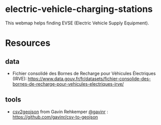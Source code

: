 # electric-vehicle-charging-stations
This webmap helps finding EVSE (Electric Vehicle Supply Equipment).

# Resources

## data
- Fichier consolidé des Bornes de Recharge pour Véhicules Électriques (IRVE): https://www.data.gouv.fr/fr/datasets/fichier-consolide-des-bornes-de-recharge-pour-vehicules-electriques-irve/
## tools
- [csv2geojson](http://csv.togeojson.com/) from Gavin Rehkemper [@gavinr](https://github.com/gavinr) : https://github.com/gavinr/csv-to-geojson
